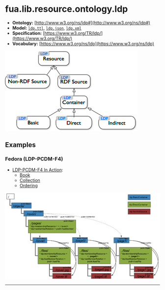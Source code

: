 # fua.lib.resource.ontology.ldp

- **Ontology:** [http://www.w3.org/ns/ldp#](http://www.w3.org/ns/ldp#)
- **Model:** [`ldp.ttl`](local/ldp.ttl), [`ldp.json`](local/ldp.json), [`ldp.xml`](local/ldp.xml)
- **Specification:** [https://www.w3.org/TR/ldp/](https://www.w3.org/TR/ldp/)
- **Vocabulary:** [https://www.w3.org/ns/ldp](https://www.w3.org/ns/ldp)

[![](images/ldpc-hierarchy.edited.png)](images/ldpc-hierarchy.edited.png)

## Examples

### Fedora (LDP-PCDM-F4)

- [LDP-PCDM-F4 In Action](https://wiki.lyrasis.org/display/FEDORA471/LDP-PCDM-F4+In+Action):
    - [Book](https://wiki.lyrasis.org/display/FEDORA471/LDP-PCDM-F4+In+Action+-+Book)
    - [Collection](https://wiki.lyrasis.org/display/FEDORA471/LDP-PCDM-F4+In+Action+-+Collection)
    - [Ordering](https://wiki.lyrasis.org/display/FEDORA471/LDP-PCDM-F4+In+Action+-+Ordering)

[![](images/ldp-pcdm-f4-book-9.original.png)](images/ldp-pcdm-f4-book-9.original.png)

---
